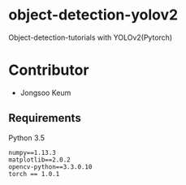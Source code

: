 # object-detection-yolov2
Object-detection-tutorials with YOLOv2(Pytorch)

# Contributor
- Jongsoo Keum

## Requirements
Python 3.5
```
numpy==1.13.3
matplotlib==2.0.2
opencv-python==3.3.0.10
torch == 1.0.1
```

